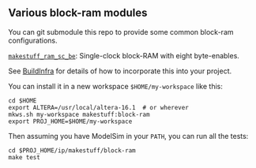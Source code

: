 ## Various block-ram modules
You can git submodule this repo to provide some common block-ram configurations.

[`makestuff_ram_sc_be`](ram_sc_be.sv): Single-clock block-RAM with eight byte-enables.

See [BuildInfra](https://github.com/makestuff/ws-tools/blob/master/README.md) for details of how to incorporate this into your project.

You can install it in a new workspace `$HOME/my-workspace` like this:

    cd $HOME
    export ALTERA=/usr/local/altera-16.1  # or wherever
    mkws.sh my-workspace makestuff:block-ram
    export PROJ_HOME=$HOME/my-workspace

Then assuming you have ModelSim in your `PATH`, you can run all the tests:

    cd $PROJ_HOME/ip/makestuff/block-ram
    make test
